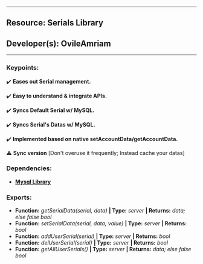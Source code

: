 ***
## Resource: Serials Library
## Developer(s): OvileAmriam
***

### Keypoints:
  :heavy_check_mark: **Eases out Serial management.**

  :heavy_check_mark: **Easy to understand & integrate APIs.**

  :heavy_check_mark: **Syncs Default Serial w/ MySQL.**

  :heavy_check_mark: **Syncs Serial's Datas w/ MySQL.**

  :heavy_check_mark: **Implemented based on native setAccountData/getAccountData.**

  :warning: **Sync version** [Don't overuse it frequently; Instead cache your datas]

### Dependencies:
  - **[Mysql Library](https://github.com/OvileAmriam/MTA-Mysql_Library)**

### Exports:
  - **Function:** _getSerialData(serial, data)_ **| Type:** _server_ **| Returns:** _data; else false bool_
  - **Function:** _setSerialData(serial, data, value)_ **| Type:** _server_ **| Returns:** _bool_
  - **Function:** _addUserSerial(serial)_ **| Type:** _server_ **| Returns:** _bool_
  - **Function:** _delUserSerial(serial)_ **| Type:** _server_ **| Returns:** _bool_
  - **Function:** _getAllUserSerials()_ **| Type:** _server_ **| Returns:** _data; else false bool_

